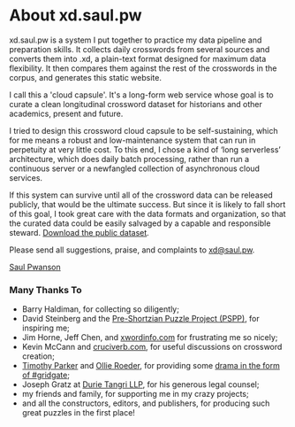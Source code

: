 # About xd.saul.pw

xd.saul.pw is a system I put together to practice my data pipeline and preparation skills.
It collects daily crosswords from several sources and converts them into .xd, a plain-text format designed for maximum data flexibility.
It then compares them against the rest of the crosswords in the corpus, and generates this static website.

I call this a 'cloud capsule'. It's a long-form web service whose goal is to curate a clean longitudinal crossword dataset for historians and other academics, present and future.

I tried to design this crossword cloud capsule to be self-sustaining, which for me means a robust and low-maintenance system that can run in perpetuity at very little cost.
To this end, I chose a kind of ‘long serverless’ architecture, which does daily batch processing, rather than run a continuous server or a newfangled collection of asynchronous cloud services.

If this system can survive until all of the crossword data can be released publicly, that would be the ultimate success.
But since it is likely to fall short of this goal, I took great care with the data formats and organization, so that the curated data could be easily salvaged by a capable and responsible steward. [Download the public dataset](/data#download).

Please send all suggestions, praise, and complaints to [xd@saul.pw](mailto:xd@saul.pw).

[Saul Pwanson](saul.pw)

### Many Thanks To

* Barry Haldiman, for collecting so diligently;
* David Steinberg and the [Pre-Shortzian Puzzle Project (PSPP)](www.preshortzianpuzzleproject.com), for inspiring me;
* Jim Horne, Jeff Chen, and [xwordinfo.com](xwordinfo.com) for frustrating me so nicely;
* Kevin McCann and [cruciverb.com](cruciverb.com), for useful discussions on crossword creation;
* [Timothy Parker](https://en.wikipedia.org/wiki/Timothy_Parker_(puzzle_designer)) and [Ollie Roeder](http://fivethirtyeight.com/features/a-plagiarism-scandal-is-unfolding-in-the-crossword-world/), for providing some [drama in the form of #gridgate](https://twitter.com/hashtag/gridgate);
* Joseph Gratz at [Durie Tangri LLP](durietangri.com), for his generous legal counsel;
* my friends and family, for supporting me in my crazy projects;
* and all the constructors, editors, and publishers, for producing such great puzzles in the first place!

